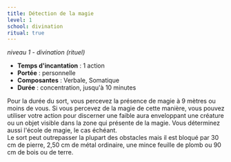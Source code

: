 ```yaml
---
title: Détection de la magie
level: 1
school: divination
ritual: true
---
```

*niveau 1 - divination (rituel)*

- **Temps d'incantation** : 1 action
- **Portée** : personnelle
- **Composantes** : Verbale, Somatique
- **Durée** : concentration, jusqu'à 10 minutes

Pour la durée du sort, vous percevez la présence de magie à 9 mètres ou moins de vous. Si vous percevez de la magie de cette manière, vous pouvez utiliser votre action pour discerner une faible aura enveloppant une créature ou un objet visible dans la zone qui présente de la magie. Vous déterminez aussi l'école de magie, le cas échéant.  
Le sort peut outrepasser la plupart des obstacles mais il est bloqué par 30 cm de pierre, 2,50 cm de métal ordinaire, une mince feuille de plomb ou 90 cm de bois ou de terre.